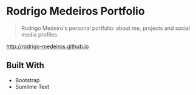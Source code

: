 # Rodrigo Medeiros Portfolio

> Rodrigo Medeiro's personal portfolio: about me, projects and social media profiles.

<http://rodrigo-medeiros.github.io>

## Built With

* Bootstrap
* Sumlime Text